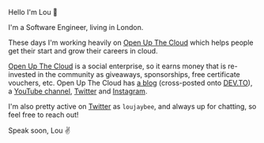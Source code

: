 
Hello I'm Lou 🚀

I'm a Software Engineer, living in London. 

These days I'm working heavily on [Open Up The Cloud](https://openupthecloud.com/) which helps people get their start and grow their careers in cloud. 

[Open Up The Cloud](https://openupthecloud.com/) is a social enterprise, so it earns money that is re-invested in the community as giveaways, sponsorships, free certificate vouchers, etc. Open Up The Cloud has [a blog](https://openupthecloud.com) (cross-posted onto [DEV.TO](https://dev.to/loujaybee)), a [YouTube channel](https://www.youtube.com/c/OpenUpTheCloud), [Twitter](https://twitter.com/openupthecloud) and [Instagram](https://www.instagram.com/openupthecloud). 

I'm also pretty active on [Twitter](https://twitter.com/loujaybee) as `loujaybee`, and always up for chatting, so feel free to reach out! 

Speak soon, Lou ✌️ 
